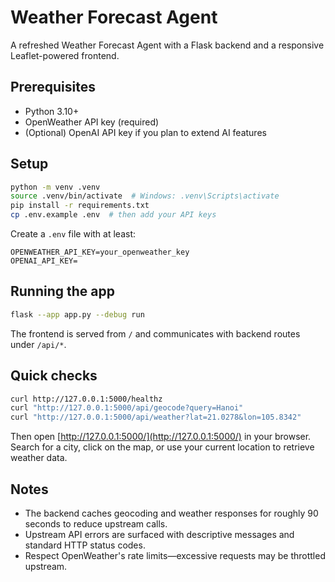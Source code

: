 # Weather Forecast Agent

A refreshed Weather Forecast Agent with a Flask backend and a responsive Leaflet-powered frontend.

## Prerequisites

- Python 3.10+
- OpenWeather API key (required)
- (Optional) OpenAI API key if you plan to extend AI features

## Setup

```bash
python -m venv .venv
source .venv/bin/activate  # Windows: .venv\Scripts\activate
pip install -r requirements.txt
cp .env.example .env  # then add your API keys
```

Create a `.env` file with at least:

```
OPENWEATHER_API_KEY=your_openweather_key
OPENAI_API_KEY=
```

## Running the app

```bash
flask --app app.py --debug run
```

The frontend is served from `/` and communicates with backend routes under `/api/*`.

## Quick checks

```bash
curl http://127.0.0.1:5000/healthz
curl "http://127.0.0.1:5000/api/geocode?query=Hanoi"
curl "http://127.0.0.1:5000/api/weather?lat=21.0278&lon=105.8342"
```

Then open [http://127.0.0.1:5000/](http://127.0.0.1:5000/) in your browser. Search for a city, click on the map, or use your current location to retrieve weather data.

## Notes

- The backend caches geocoding and weather responses for roughly 90 seconds to reduce upstream calls.
- Upstream API errors are surfaced with descriptive messages and standard HTTP status codes.
- Respect OpenWeather's rate limits—excessive requests may be throttled upstream.
